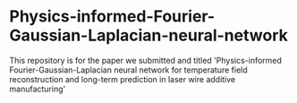 # Physics-informed-Fourier-Gaussian-Laplacian-neural-network
This repository is for the paper we submitted and titled 'Physics-informed Fourier-Gaussian-Laplacian neural network for temperature field reconstruction and long-term prediction in laser wire additive manufacturing'
